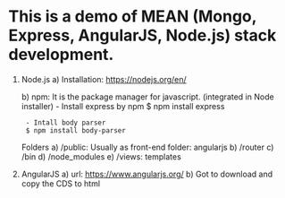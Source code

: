 This is a demo of MEAN (Mongo, Express, AngularJS, Node.js) stack development.
==============================================================================
1. Node.js
    a) Installation: 
        https://nodejs.org/en/        

    b) npm:
    It is the package manager for javascript. (integrated in Node installer)
        - Install express by npm
        $ npm install express
        
        - Intall body parser
        $ npm install body-parser

    Folders
    a) /public: Usually as front-end folder: angularjs
    b) /router
    c) /bin
    d) /node_modules
    e) /views: templates
    
    

2. AngularJS
    a) url: 
        https://www.angularjs.org/
    b) Got to download and copy the CDS to html <script scr="...">
    
    
3. Bootstrap
    a) url: 
        http://getbootstrap.com/
        
    b) Go to get started and copy the ref
    
    
    
    
4. MongoDB
    a) url: www.mongodb.com
        - there is mooc cource on internet.
    b) usage:
        - start server: mongod
        - start client: mongo
        
        - operate db: 
            * show dbs
            * use xxdb
            * db.contactlist.insert({json: 'json'});
            * db.contactlist.find().pretty();
        
    c) install it in node
        - $ node install mongojs
